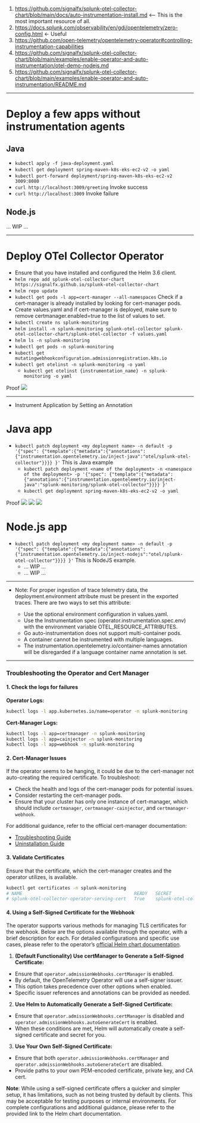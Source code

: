 
1. https://github.com/signalfx/splunk-otel-collector-chart/blob/main/docs/auto-instrumentation-install.md <-- This is the most important resource of all.
2. https://docs.splunk.com/observability/en/gdi/opentelemetry/zero-config.html <- Useful
3. https://github.com/open-telemetry/opentelemetry-operator#controlling-instrumentation-capabilities
4. https://github.com/signalfx/splunk-otel-collector-chart/blob/main/examples/enable-operator-and-auto-instrumentation/otel-demo-nodejs.md
5. https://github.com/signalfx/splunk-otel-collector-chart/blob/main/examples/enable-operator-and-auto-instrumentation/README.md

---
# Deploy a few apps without instrumentation agents

## Java
- `kubectl apply -f java-deployment.yaml`
- `kubectl get deployment spring-maven-k8s-eks-ec2-v2 -o yaml`
- `kubectl port-forward deployment/spring-maven-k8s-eks-ec2-v2 3009:8080`
- `curl http://localhost:3009/greeting` Invoke success
- `curl http://localhost:3009` Invoke failure


## Node.js
... WIP ...

---

# Deploy OTel Collector Operator

- Ensure that you have installed and configured the Helm 3.6 client.
- `helm repo add splunk-otel-collector-chart https://signalfx.github.io/splunk-otel-collector-chart`
- `helm repo update`
- `kubectl get pods -l app=cert-manager --all-namespaces` Check if a cert-manager is already installed by looking for cert-manager pods.
- Create values.yaml and if cert-manager is deployed, make sure to remove certmanager.enabled=true to the list of values to set.
- `kubectl create ns splunk-monitoring`
- `helm install -n splunk-monitoring splunk-otel-collector splunk-otel-collector-chart/splunk-otel-collector -f values.yaml`
- `helm ls -n splunk-monitoring`
- `kubectl get pods -n splunk-monitoring`
- `kubectl get mutatingwebhookconfiguration.admissionregistration.k8s.io`
- `kubectl get otelinst -n splunk-monitoring -o yaml`
    - `kubectl get otelinst {instrumentation_name} -n splunk-monitoring -o yaml`

Proof
![](proof1.png)

---


- Instrument Application by Setting an Annotation

# Java app
- `kubectl patch deployment <my deployment name> -n default -p '{"spec": {"template":{"metadata":{"annotations":{"instrumentation.opentelemetry.io/inject-java":"otel/splunk-otel-collector"}}}} }'` This is Java example
    - `kubectl patch deployment <name of the deployment> -n <namespace of the deployment> -p '{"spec": {"template":{"metadata":{"annotations":{"instrumentation.opentelemetry.io/inject-java":"splunk-monitoring/splunk-otel-collector"}}}} }'`
    - `kubectl get deployment spring-maven-k8s-eks-ec2-v2 -o yaml`

Proof
![](proof2.png)
![](proof3.png)
![](proof4.png)

# Node.js app
- `kubectl patch deployment <my deployment name> -n default -p '{"spec": {"template":{"metadata":{"annotations":{"instrumentation.opentelemetry.io/inject-nodejs":"otel/splunk-otel-collector"}}}} }'` This is NodeJS example.
    - ... WIP ...
    - ... WIP ...

---

* Note: For proper ingestion of trace telemetry data, the deployment.environment attribute must be present in the exported traces. There are two ways to set this attribute:

    - Use the optional environment configuration in values.yaml.
    - Use the Instrumentation spec (operator.instrumentation.spec.env) with the environment variable OTEL_RESOURCE_ATTRIBUTES.
    - Go auto-instrumentation does not support multi-container pods.
    - A container cannot be instrumented with multiple languages.
   - The instrumentation.opentelemetry.io/container-names annotation will be disregarded if a language container name annotation is set.

---

### Troubleshooting the Operator and Cert Manager

#### 1. Check the logs for failures

**Operator Logs:**

```bash
kubectl logs -l app.kubernetes.io/name=operator -n splunk-monitoring
```

**Cert-Manager Logs:**

```bash
kubectl logs -l app=certmanager -n splunk-monitoring
kubectl logs -l app=cainjector -n splunk-monitoring
kubectl logs -l app=webhook -n splunk-monitoring
```

#### 2. Cert-Manager Issues

If the operator seems to be hanging, it could be due to the cert-manager not auto-creating the required certificate. To troubleshoot:

- Check the health and logs of the cert-manager pods for potential issues.
- Consider restarting the cert-manager pods.
- Ensure that your cluster has only one instance of cert-manager, which should include `certmanager`, `certmanager-cainjector`, and `certmanager-webhook`.

For additional guidance, refer to the official cert-manager documentation:
- [Troubleshooting Guide](https://cert-manager.io/docs/troubleshooting/)
- [Uninstallation Guide](https://cert-manager.io/v1.2-docs/installation/uninstall/kubernetes/)

#### 3. Validate Certificates

Ensure that the certificate, which the cert-manager creates and the operator utilizes, is available.

```bash
kubectl get certificates -n splunk-monitoring
# NAME                                          READY   SECRET                                                           AGE
# splunk-otel-collector-operator-serving-cert   True    splunk-otel-collector-operator-controller-manager-service-cert   5m
```

#### 4. Using a Self-Signed Certificate for the Webhook

The operator supports various methods for managing TLS certificates for the webhook. Below are the options available through the operator, with a brief description for each. For detailed configurations and specific use cases, please refer to the operator’s
[official Helm chart documentation](https://github.com/open-telemetry/opentelemetry-helm-charts/blob/main/charts/opentelemetry-operator/values.yaml).

1. **(Default Functionality) Use certManager to Generate a Self-Signed Certificate:**
  - Ensure that `operator.admissionWebhooks.certManager` is enabled.
  - By default, the OpenTelemetry Operator will use a self-signer issuer.
  - This option takes precedence over other options when enabled.
  - Specific issuer references and annotations can be provided as needed.

2. **Use Helm to Automatically Generate a Self-Signed Certificate:**
  - Ensure that `operator.admissionWebhooks.certManager` is disabled and `operator.admissionWebhooks.autoGenerateCert` is enabled.
  - When these conditions are met, Helm will automatically create a self-signed certificate and secret for you.

3. **Use Your Own Self-Signed Certificate:**
  - Ensure that both `operator.admissionWebhooks.certManager` and `operator.admissionWebhooks.autoGenerateCert` are disabled.
  - Provide paths to your own PEM-encoded certificate, private key, and CA cert.

**Note**: While using a self-signed certificate offers a quicker and simpler setup, it has limitations, such as not being trusted by default by clients.
This may be acceptable for testing purposes or internal environments. For complete configurations and additional guidance, please refer to the provided link to the Helm chart documentation.